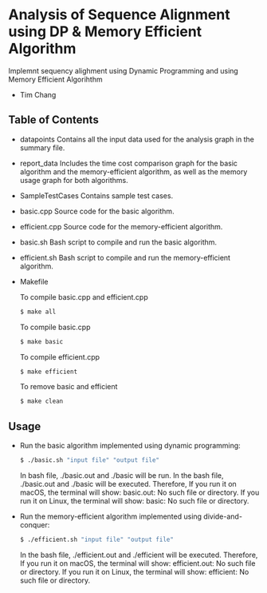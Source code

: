 # Analysis of Sequence Alignment using DP & Memory Efficient Algorithm

Implemnt sequency alighment using Dynamic Programming and using Memory Efficient Algorihthm

- Tim Chang

## Table of Contents

- datapoints
    Contains all the input data used for the analysis graph in the summary file.

- report_data
    Includes the time cost comparison graph for the basic algorithm and the memory-efficient algorithm, 
    as well as the memory usage graph for both algorithms.

- SampleTestCases
    Contains sample test cases.

- basic.cpp
    Source code for the basic algorithm.

- efficient.cpp
    Source code for the memory-efficient algorithm.

- basic.sh
    Bash script to compile and run the basic algorithm.

- efficient.sh
    Bash script to compile and run the memory-efficient algorithm.

- Makefile

    To compile basic.cpp and efficient.cpp
    ```bash
    $ make all
    ```

    To compile basic.cpp
    ```bash
    $ make basic
    ```

    To compile efficient.cpp
    ```bash
    $ make efficient
    ```

    To remove basic and efficient
    ```bash
    $ make clean
    ```
    

## Usage

- Run the basic algorithm implemented using dynamic programming:

    ```bash
    $ ./basic.sh "input file" "output file"
    ```

    In bash file, ./basic.out and ./basic will be run.
    In the bash file, ./basic.out and ./basic will be executed. Therefore,
    If you run it on macOS, the terminal will show: basic.out: No such file or directory.
    If you run it on Linux, the terminal will show: basic: No such file or directory.   

- Run the memory-efficient algorithm implemented using divide-and-conquer:

    ```bash
    $ ./efficient.sh "input file" "output file"

    ```

    In the bash file, ./efficient.out and ./efficient will be executed. Therefore,
    If you run it on macOS, the terminal will show: efficient.out: No such file or directory.
    If you run it on Linux, the terminal will show: efficient: No such file or directory.
    
